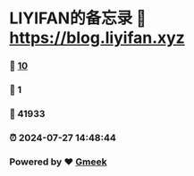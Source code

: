 # LIYIFAN的备忘录 :link: https://blog.liyifan.xyz 
### :page_facing_up: [10](https://blog.liyifan.xyz/tag.html) 
### :speech_balloon: 1 
### :hibiscus: 41933 
### :alarm_clock: 2024-07-27 14:48:44 
### Powered by :heart: [Gmeek](https://github.com/Meekdai/Gmeek)
